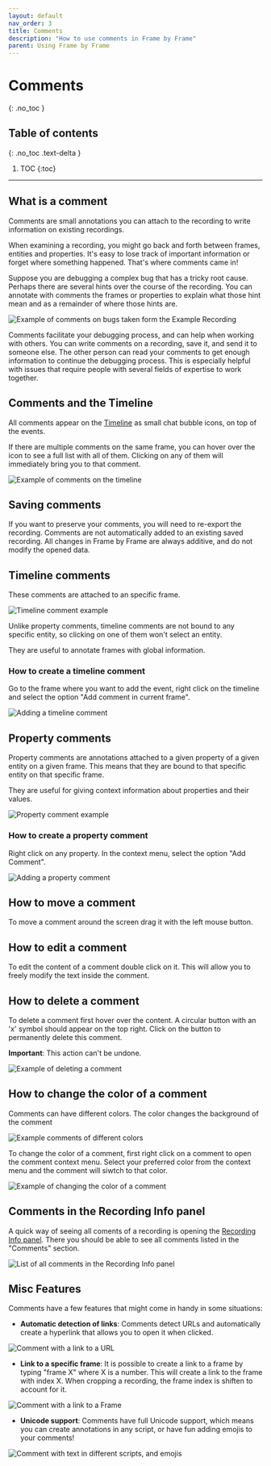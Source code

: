 ```yaml
---
layout: default
nav_order: 3
title: Comments
description: "How to use comments in Frame by Frame"
parent: Using Frame by Frame
---
```


# Comments
{: .no_toc }

## Table of contents
{: .no_toc .text-delta }

1. TOC
{:toc}

---

## What is a comment

Comments are small annotations you can attach to the recording to write information on existing recordings.

When examining a recording, you might go back and forth between frames, entities and properties. It's easy to lose track of important information or forget where something happened. That's where comments came in!

Suppose you are debugging a complex bug that has a tricky root cause. Perhaps there are several hints over the course of the recording. You can annotate with comments the frames or properties to explain what those hint mean and as a remainder of where those hints are.

![Example of comments on bugs taken form the Example Recording](/FrameByFrame/assets/images/screenshots/CommentBugExample.png)

Comments facilitate your debugging process, and can help when working with others. You can write comments on a recording, save it, and send it to someone else. The other person can read your comments to get enough information to continue the debugging process. This is especially helpful with issues that require people with several fields of expertise to work together.

## Comments and the Timeline

All comments appear on the [Timeline](/FrameByFrame/user-interface#timeline) as small chat bubble icons, on top of the events.

If there are multiple comments on the same frame, you can hover over the icon to see a full list with all of them. Clicking on any of them will immediately bring you to that comment.

![Example of comments on the timeline](/FrameByFrame/assets/images/screenshots/CommentsInTimeline.png)

## Saving comments

If you want to preserve your comments, you will need to re-export the recording. Comments are not automatically added to an existing saved recording. All changes in Frame by Frame are always additive, and do not modify the opened data.

## Timeline comments

These comments are attached to an specific frame.

![Timeline comment example](/FrameByFrame/assets/images/screenshots/TimelineComment.png)

Unlike property comments, timeline comments are not bound to any specific entity, so clicking on one of them won't select an entity.

They are useful to annotate frames with global information.

### How to create a timeline comment

Go to the frame where you want to add the event, right click on the timeline and select the option "Add comment in current frame".

![Adding a timeline comment](/FrameByFrame/assets/images/screenshots/AddTimelineComment.png)

## Property comments

Property comments are annotations attached to a given property of a given entity on a given frame. This means that they are bound to that specific entity on that specific frame.

They are useful for giving context information about properties and their values.

![Property comment example](/FrameByFrame/assets/images/screenshots/PropertyComment.png)

### How to create a property comment

Right click on any property. In the context menu, select the option "Add Comment".

![Adding a property comment](/FrameByFrame/assets/images/screenshots/AddPropertyComment.png)

## How to move a comment

To move a comment around the screen drag it with the left mouse button.

## How to edit a comment

To edit the content of a comment double click on it. This will allow you to freely modify the text inside the comment.

## How to delete a comment

To delete a comment first hover over the content. A circular button with an 'x' symbol should appear on the top right. Click on the button to permanently delete this comment.

**Important**: This action can't be undone.

![Example of deleting a comment](/FrameByFrame/assets/images/screenshots/DeleteComment.png)

## How to change the color of a comment

Comments can have different colors. The color changes the background of the comment

![Example comments of different colors](/FrameByFrame/assets/images/screenshots/CommentColors.png)

To change the color of a comment, first right click on a comment to open the comment context menu. Select your preferred color from the context menu and the comment will siwtch to that color.

![Example of changing the color of a comment](/FrameByFrame/assets/images/screenshots/CommentChangeColor.png)

## Comments in the Recording Info panel

A quick way of seeing all coments of a recording is opening the [Recording Info panel](/FrameByFrame/user-interface#recording-info). There you should be able to see all comments listed in the "Comments" section.

![List of all comments in the Recording Info panel](/FrameByFrame/assets/images/screenshots/RecordingInfoComments.png)

## Misc Features

Comments have a few features that might come in handy in some situations:

- **Automatic detection of links**: Comments detect URLs and automatically create a hyperlink that allows you to open it when clicked.

![Comment with a link to a URL](/FrameByFrame/assets/images/screenshots/CommentWithLink.png)

- **Link to a specific frame**: It is possible to create a link to a frame by typing "frame X" where X is a number. This will create a link to the frame with index X. When cropping a recording, the frame index is shiften to account for it.

![Comment with a link to a Frame](/FrameByFrame/assets/images/screenshots/CommentWithFrameLink.png)

- **Unicode support**: Comments have full Unicode support, which means you can create annotations in any script, or have fun adding emojis to your comments!

![Comment with text in different scripts, and emojis](/FrameByFrame/assets/images/screenshots/CommentsUnicode.png)